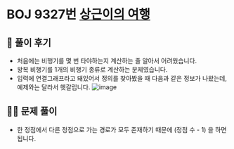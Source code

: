 # BOJ 9327번 [상근이의 여행](https://www.acmicpc.net/problem/9372)

## 🌈 풀이 후기
* 처음에는 비행기를 몇 번 타야하는지 계산하는 줄 알아서 어려웠습니다.
* 왕복 비행기를 1개의 비행기 종류로 계산하는 문제였습니다.
* 입력에 연결그래프라고 돼있어서 정의를 찾아봤을 때 다음과 같은 정보가 나왔는데,예제와는 달라서 헷갈립니다.
![image](https://user-images.githubusercontent.com/39117025/116849571-f17bef80-ac29-11eb-9fa5-b132024df306.png)



## 👩‍🏫 문제 풀이
* 한 정점에서 다른 정점으로 가는 경로가 모두 존재하기 때문에 (정점 수 - 1) 을 하면 됩니다.
